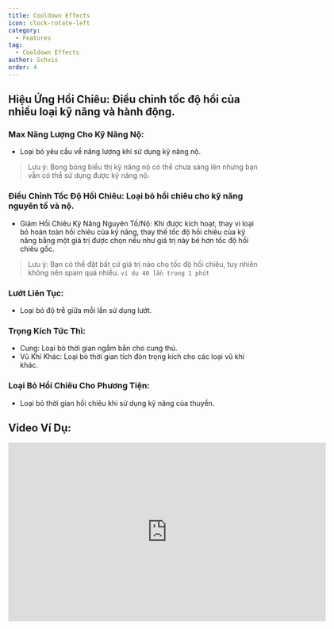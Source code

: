 ```yaml
---
title: Cooldown Effects
icon: clock-rotate-left
category:
  - Features
tag:
  - Cooldown Effects
author: Schvis
order: 4
---
```


## Hiệu Ứng Hồi Chiêu: Điều chỉnh tốc độ hồi của nhiều loại kỹ năng và hành động.
### Max Năng Lượng Cho Kỹ Năng Nộ:
- Loại bỏ yêu cầu về năng lượng khi sử dụng kỹ năng nộ.
> Lưu ý: Bong bóng biểu thị kỹ năng nộ có thể chưa sáng lên nhưng bạn vẫn có thể sử dụng được kỹ năng nộ.
### Điều Chỉnh Tốc Độ Hồi Chiêu: Loại bỏ hồi chiêu cho kỹ năng nguyên tố và nộ.
- Giảm Hồi Chiêu Kỹ Năng Nguyên Tố/Nộ: Khi được kích hoạt, thay vì loại bỏ hoàn toàn hồi chiêu của kỹ năng, thay thế tốc độ hồi chiêu của kỹ năng bằng một giá trị được chọn nếu như giá trị này bé hơn tốc độ hồi chiêu gốc.
> Lưu ý: Bạn có thể đặt bất cứ giá trị nào cho tốc độ hồi chiêu, tuy nhiên không nên spam quá nhiều. `ví dụ 40 lần trong 1 phút`
### Lướt Liên Tục:
- Loại bỏ độ trễ giữa mỗi lần sử dụng lướt.
### Trọng Kích Tức Thì:
- Cung: Loại bỏ thời gian ngắm bắn cho cung thủ.
- Vũ Khí Khác: Loại bỏ thời gian tích đòn trọng kích cho các loại vũ khí khác.
### Loại Bỏ Hồi Chiêu Cho Phương Tiện:
- Loại bỏ thời gian hồi chiêu khi sử dụng kỹ năng của thuyền.

## Video Ví Dụ:

<div class="iframe-container"><iframe width="640" height="360" src="https://www.youtube.com/embed/qv5ykSL3Ojw?list=PL5eI1Tb64p56g27qfYk7VuFTz4FK6YrKa" title="Korepi - Cooldown Effects" frameborder="0" allow="accelerometer; autoplay; clipboard-write; encrypted-media; gyroscope; picture-in-picture; web-share" allowfullscreen></iframe></div>
